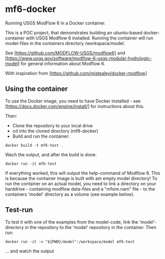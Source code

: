# mf6-docker
Running USGS ModFlow 6 in a Docker container.

This is a POC project, that demonstrates building an ubuntu-based docker-container with USGS Modflow 6 installed. Running the container will run model-files in the containers directory /workspace/model. 

See [https://github.com/MODFLOW-USGS/modflow6] and [https://www.usgs.gov/software/modflow-6-usgs-modular-hydrologic-model] for general information about Modflow 6.

With inspiration from [https://github.com/mjstealey/docker-modflow]

## Using the container
To use the Docker image, you need to have Docker installed - see [https://docs.docker.com/engine/install/] for instructions about this.

Then:
- Clone the repository to your local drive
- cd into the cloned directory (mf6-docker)
- Build and run the container:
```shell
docker build -t mf6-test .
```

Wach the output, and after the build is done:
```shell
docker run -it mf6-test
```

If everything worked, this will output the help-command of Modflow 6. This is because the container image is built with am empty model directory! To run the container on an actual model, you need to link a directory on your harddrive - containing modflow data-files and a "mfsim.nam" file - to the containers 'model' directory as a volume (see example below).

## Test-run
To test it with one of the examples from the model-code, link the 'model'-directory in the repository to the 'model' repository in the container. Then run:
```shell
docker run -it -v "${PWD}/model":/workspace/model mf6-test
```
... and watch the output
